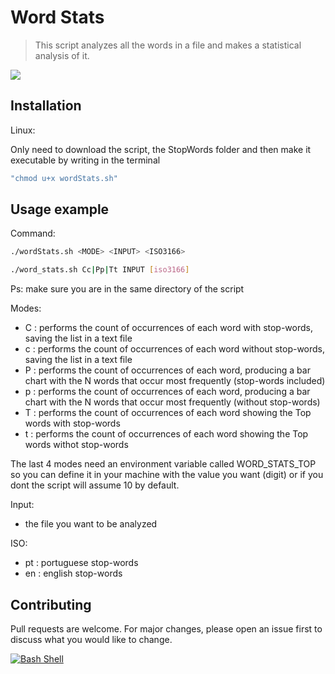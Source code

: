 # Word Stats

> This script analyzes all the words in a file and makes a statistical analysis of it.

![](https://raw.githubusercontent.com/bbarbie/ScriptWordStats/main/wsimg.jpg?token=APGWS3DU5FQKIS5PN2RKH4LAO3VDC)

## Installation

Linux:

Only need to download the script, the StopWords folder and then make it executable by writing in the terminal
```sh
"chmod u+x wordStats.sh"
```

## Usage example

Command:

```sh
./wordStats.sh <MODE> <INPUT> <ISO3166>
```

```sh
./word_stats.sh Cc|Pp|Tt INPUT [iso3166]
```

Ps: make sure you are in the same directory of the script

Modes:
+ C : performs the count of occurrences of each word with stop-words, saving the list in a text file 
+ c : performs the count of occurrences of each word without stop-words, saving the list in a text file
+ P : performs the count of occurrences of each word, producing a bar chart with the N words that occur most frequently (stop-words included)
+ p : performs the count of occurrences of each word, producing a bar chart with the N words that occur most frequently (without stop-words)
+ T : performs the count of occurrences of each word showing the Top words with stop-words
+ t : performs the count of occurrences of each word showing the Top words withot stop-words

The last 4 modes need an environment variable called WORD_STATS_TOP so you can define it in your machine with the value you want (digit) or if you dont the script will assume 10 by default.

Input:
+ the file you want to be analyzed

ISO:
+ pt : portuguese stop-words
+ en : english stop-words

## Contributing

Pull requests are welcome. For major changes, please open an issue first to discuss what you would like to change.

[![Bash Shell](https://badges.frapsoft.com/bash/v1/bash.png?v=103)](https://github.com/ellerbrock/open-source-badges/)
